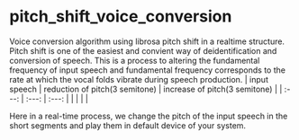 # pitch_shift_voice_conversion
Voice conversion algorithm using librosa pitch shift in a realtime structure.
Pitch shift is one of the easiest and convient way of deidentification and conversion of speech. This is a process to altering the fundamental frequency of input speech and fundamental frequency corresponds to the rate at which the vocal folds vibrate during speech production.
| input speech | reduction of pitch(3 semitone)    | increase of pitch(3 semitone)    |
| :---:   | :---: | :---: |
|         |       |    |


Here in a real-time process, we change the pitch of the input speech in the short segments and play them in default device of your system.   

